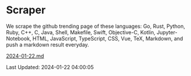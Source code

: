 # Scraper

We scrape the github trending page of these languages: Go, Rust, Python, Ruby, C++, C, Java, Shell, Makefile, Swift, Objective-C, Kotlin, Jupyter-Notebook, HTML, JavaScript, TypeScript, CSS, Vue, TeX, Markdown, and push a markdown result everyday.

[2024-01-22.md](https://github.com/yangwenmai/github-trending-backup/blob/master/2024-01-22.md)

Last Updated: 2024-01-22 04:00:05